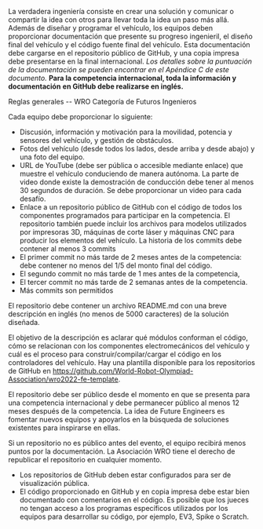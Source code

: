 La verdadera ingeniería consiste en crear una solución y comunicar o compartir la idea con
otros para llevar toda la idea un paso más allá. Además de diseñar y programar el vehículo, los
equipos deben proporcionar documentación que presente su progreso ingenieril, el diseño final
del vehículo y el código fuente final del vehículo. Esta documentación debe cargarse en el
repositorio público de GitHub, y una copia impresa debe presentarse en la final internacional.
*Los detalles sobre la puntuación de la documentación se pueden encontrar en el Apéndice C*
*de este documento.* **Para la competencia internacional, toda la información y documentación**
**en GitHub debe realizarse en inglés.**



Reglas generales -- WRO Categoría de Futuros Ingenieros

Cada equipo debe proporcionar lo siguiente:
- Discusión, información y motivación para la movilidad, potencia y sensores del
vehículo, y gestión de obstáculos.
- Fotos del vehículo (desde todos los lados, desde arriba y desde abajo) y una foto del
equipo.
- URL de YouTube (debe ser pública o accesible mediante enlace) que muestre el
vehículo conduciendo de manera autónoma. La parte de video donde existe la
demostración de conducción debe tener al menos 30 segundos de duración. Se debe
proporcionar un video para cada desafío.
- Enlace a un repositorio público de GitHub con el código de todos los componentes
programados para participar en la competencia. El repositorio también puede incluir los
archivos para modelos utilizados por impresoras 3D, máquinas de corte láser y
máquinas CNC para producir los elementos del vehículo. La historia de los commits
debe contener al menos 3 commits
- El primer commit no más tarde de 2 meses antes de la competencia: debe contener
no menos del 1/5 del monto final del código.
- El segundo commit no más tarde de 1 mes antes de la competencia,
- El tercer commit no más tarde de 2 semanas antes de la competencia.
- Más commits son permitidos

El repositorio debe contener un archivo README.md con una breve descripción en
inglés (no menos de 5000 caracteres) de la solución diseñada. 

El objetivo de la descripción es aclarar qué módulos conforman el código, cómo se relacionan con los componentes electromecánicos del vehículo y cuál es el proceso para construir/compilar/cargar el código en los controladores del vehículo. Hay una plantilla
disponible para los repositorios de GitHub en
https://github.com/World-Robot-Olympiad-Association/wro2022-fe-template.

El repositorio debe ser público desde el momento en que se presenta para una
competencia internacional y debe permanecer público al menos 12 meses después de
la competencia. La idea de Future Engineers es fomentar nuevos equipos y apoyarlos
en la búsqueda de soluciones existentes para inspirarse en ellas.

Si un repositorio no es público antes del evento, el equipo recibirá menos puntos por la documentación. La Asociación WRO tiene el derecho de republicar el repositorio en cualquier momento.

- Los repositorios de GitHub deben estar configurados para ser de visualización pública.
- El código proporcionado en GitHub y en copia impresa debe estar bien documentado
con comentarios en el código. Es posible que los jueces no tengan acceso a los
programas específicos utilizados por los equipos para desarrollar su código, por
ejemplo, EV3, Spike o Scratch.


